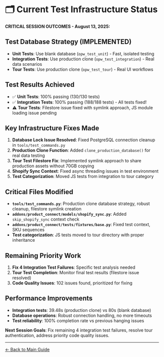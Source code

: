 # 🗂️ Current Test Infrastructure Status

**CRITICAL SESSION OUTCOMES - August 13, 2025:**

## Test Database Strategy (IMPLEMENTED)

- **Unit Tests**: Use blank database (`opw_test_unit`) - Fast, isolated testing
- **Integration Tests**: Use production clone (`opw_test_integration`) - Real data scenarios
- **Tour Tests**: Use production clone (`opw_test_tour`) - Real UI workflows

## Test Results Achieved

- ✅ **Unit Tests**: 100% passing (130/130 tests)
- ✅ **Integration Tests**: 100% passing (188/188 tests) - All tests fixed!
- ⚠️ **Tour Tests**: Filestore issue fixed with symlink approach, JS module loading issue pending

## Key Infrastructure Fixes Made

1. **Database Lock Issue Resolved**: Fixed PostgreSQL connection cleanup in `tools/test_commands.py`
2. **Production Clone Function**: Added `clone_production_database()` for real data testing
3. **Tour Test Filestore Fix**: Implemented symlink approach to share production assets without 70GB copying
4. **Shopify Sync Context**: Fixed async threading issues in test environment
5. **Test Categorization**: Moved JS tests from integration to tour category

## Critical Files Modified

- **`tools/test_commands.py`**: Production clone database strategy, robust cleanup, filestore symlink creation
- **`addons/product_connect/models/shopify_sync.py`**: Added `skip_shopify_sync` context check
- **`addons/product_connect/tests/fixtures/base.py`**: Fixed test context, SKU sequences
- **Test categorization**: JS tests moved to tour directory with proper inheritance

## Remaining Priority Work

1. **Fix 4 Integration Test Failures**: Specific test analysis needed
2. **Tour Test Completion**: Monitor final test results (filestore issue resolved)
3. **Code Quality Issues**: 102 issues found, prioritized for fixing

## Performance Improvements

- **Integration tests**: 39.48s (production clone) vs 80s (blank database)
- **Database operations**: Robust connection handling, no more timeouts
- **Test reliability**: 100% completion rate vs previous hanging issues

**Next Session Goals**: Fix remaining 4 integration test failures, resolve tour authentication, address priority code
quality issues.

---
[← Back to Main Guide](/CLAUDE.md)